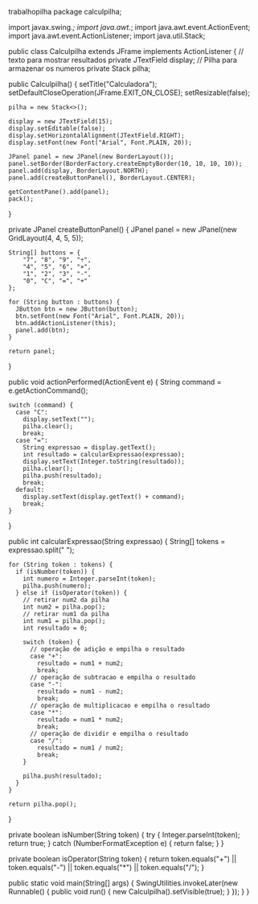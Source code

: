  trabalhopilha
 package calculpilha;

import javax.swing.*;
import java.awt.*;
import java.awt.event.ActionEvent;
import java.awt.event.ActionListener;
import java.util.Stack;

public class Calculpilha extends JFrame implements ActionListener {
  // texto para mostrar resultados
  private JTextField display;
  // Pilha para armazenar os numeros
  private Stack<Integer> pilha;

  public Calculpilha() {
    setTitle("Calculadora");
    setDefaultCloseOperation(JFrame.EXIT_ON_CLOSE);
    setResizable(false);

    pilha = new Stack<>();

    display = new JTextField(15);
    display.setEditable(false);
    display.setHorizontalAlignment(JTextField.RIGHT);
    display.setFont(new Font("Arial", Font.PLAIN, 20));

    JPanel panel = new JPanel(new BorderLayout());
    panel.setBorder(BorderFactory.createEmptyBorder(10, 10, 10, 10));
    panel.add(display, BorderLayout.NORTH);
    panel.add(createButtonPanel(), BorderLayout.CENTER);

    getContentPane().add(panel);
    pack();
  }

  private JPanel createButtonPanel() {
    JPanel panel = new JPanel(new GridLayout(4, 4, 5, 5));

    String[] buttons = {
        "7", "8", "9", "÷",
        "4", "5", "6", "×",
        "1", "2", "3", "-",
        "0", "C", "=", "+"
    };

    for (String button : buttons) {
      JButton btn = new JButton(button);
      btn.setFont(new Font("Arial", Font.PLAIN, 20));
      btn.addActionListener(this);
      panel.add(btn);
    }

    return panel;
  }

  public void actionPerformed(ActionEvent e) {
    String command = e.getActionCommand();

    switch (command) {
      case "C":
        display.setText("");
        pilha.clear();
        break;
      case "=":
        String expressao = display.getText();
        int resultado = calcularExpressao(expressao);
        display.setText(Integer.toString(resultado));
        pilha.clear();
        pilha.push(resultado);
        break;
      default:
        display.setText(display.getText() + command);
        break;
    }
  }

  public int calcularExpressao(String expressao) {
    String[] tokens = expressao.split(" ");

    for (String token : tokens) {
      if (isNumber(token)) {
        int numero = Integer.parseInt(token);
        pilha.push(numero);
      } else if (isOperator(token)) {
        // retirar num2 da pilha
        int num2 = pilha.pop();
        // retirar num1 da pilha
        int num1 = pilha.pop();
        int resultado = 0;

        switch (token) {
          // operação de adição e empilha o resultado
          case "+":
            resultado = num1 + num2;
            break;
          // operação de subtracao e empilha o resultado
          case "-":
            resultado = num1 - num2;
            break;
          // operação de multiplicacao e empilha o resultado
          case "*":
            resultado = num1 * num2;
            break;
          // operação de dividir e empilha o resultado
          case "/":
            resultado = num1 / num2;
            break;
        }

        pilha.push(resultado);
      }
    }

    return pilha.pop();
  }

  private boolean isNumber(String token) {
    try {
      Integer.parseInt(token);
      return true;
    } catch (NumberFormatException e) {
      return false;
    }
  }

  private boolean isOperator(String token) {
    return token.equals("+") || token.equals("-") || token.equals("*") || token.equals("/");
  }

  public static void main(String[] args) {
    SwingUtilities.invokeLater(new Runnable() {
      public void run() {
        new Calculpilha().setVisible(true);
      }
    });
  }
}
